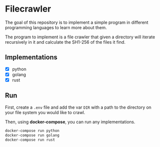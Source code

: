 # Filecrawler

The goal of this repository is to implement a simple program in different programming languages to learn more about them.

The program to implement is a file crawler that given a directory will iterate recursively in it and calculate the SH1-256 of the files it find.

## Implementations

- [x] python
- [x] golang
- [x] rust

## Run

First, create a `.env` file and add the var `DIR` with a path to the directory on your file system you would like to crawl.

Then, using **docker-compose**, you can run any implementations.

```bash
docker-compose run python
docker-compose run golang
docker-compose run rust
```
